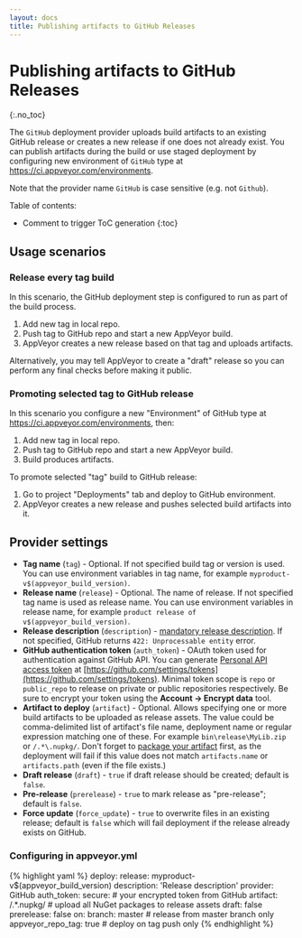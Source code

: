 ```yaml
---
layout: docs
title: Publishing artifacts to GitHub Releases
---
```


# Publishing artifacts to GitHub Releases
{:.no_toc}

The `GitHub` deployment provider uploads build artifacts to an existing GitHub release or creates a new release if one does not already exist. You can publish artifacts during the build or use staged deployment by configuring new environment of `GitHub` type at https://ci.appveyor.com/environments.

Note that the provider name `GitHub` is case sensitive (e.g. not `Github`).

Table of contents:

* Comment to trigger ToC generation
{:toc}


## Usage scenarios

### Release every tag build

In this scenario, the GitHub deployment step is configured to run as part of the build process.

1. Add new tag in local repo.
2. Push tag to GitHub repo and start a new AppVeyor build.
3. AppVeyor creates a new release based on that tag and uploads artifacts.

Alternatively, you may tell AppVeyor to create a "draft" release so you can perform any final checks before making it public.


### Promoting selected tag to GitHub release

In this scenario you configure a new "Environment" of GitHub type at https://ci.appveyor.com/environments, then:

1. Add new tag in local repo.
2. Push tag to GitHub repo and start a new AppVeyor build.
3. Build produces artifacts.

To promote selected "tag" build to GitHub release:

1. Go to project "Deployments" tab and deploy to GitHub environment.
2. AppVeyor creates a new release and pushes selected build artifacts into it.


## Provider settings

* **Tag name** (`tag`) - Optional. If not specified build tag or version is used. You can use environment variables in tag name, for example `myproduct-v$(appveyor_build_version)`.
* **Release name** (`release`) - Optional. The name of release. If not specified tag name is used as release name. You can use environment variables in release name, for example `product release of v$(appveyor_build_version)`.
* **Release description** (`description`) - [mandatory release description](http://help.appveyor.com/discussions/problems/2975-github-deployment). If not specified, GitHub returns `422: Unprocessable entity` error.
* **GitHub authentication token** (`auth_token`) - OAuth token used for authentication against GitHub API. You can generate [Personal API access token](https://github.com/blog/1509-personal-api-tokens) at [https://github.com/settings/tokens](https://github.com/settings/tokens). Minimal token scope is `repo` or `public_repo` to release on private or public repositories respectively. Be sure to encrypt your token using the **Account -> Encrypt data** tool.
* **Artifact to deploy** (`artifact`) - Optional. Allows specifying one or more build artifacts to be uploaded as release assets. The value could be comma-delimited list of artifact's file name, deployment name or regular expression matching one of these. For example `bin\release\MyLib.zip` or `/.*\.nupkg/`. Don't forget to [package your artifact](/docs/packaging-artifacts) first, as the deployment will fail if this value does not match `artifacts.name` or `artifacts.path` (even if the file exists.)
* **Draft release** (`draft`) - `true` if draft release should be created; default is `false`.
* **Pre-release** (`prerelease`) - `true` to mark release as "pre-release"; default is `false`.
* **Force update** (`force_update`) - `true` to overwrite files in an existing release; default is `false` which will fail deployment if the release already exists on GitHub.

### Configuring in appveyor.yml

{% highlight yaml %}
deploy:
  release: myproduct-v$(appveyor_build_version)
  description: 'Release description'
  provider: GitHub
  auth_token:
    secure: <your encrypted token> # your encrypted token from GitHub
  artifact: /.*\.nupkg/            # upload all NuGet packages to release assets
  draft: false
  prerelease: false
  on:
    branch: master                 # release from master branch only
    appveyor_repo_tag: true        # deploy on tag push only
{% endhighlight %}
